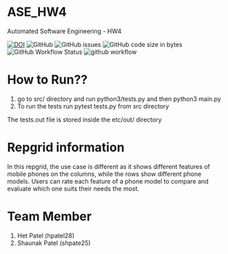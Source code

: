 # ASE_HW4
Automated Software Engineering - HW4

[![DOI](https://zenodo.org/badge/596268879.svg)](https://zenodo.org/badge/latestdoi/596268879)
![GitHub](https://img.shields.io/github/license/het-patel99/ASE_HW4)
![GitHub issues](https://img.shields.io/github/issues/het-patel99/ASE_HW4)
![GitHub code size in bytes](https://img.shields.io/github/languages/code-size/het-patel99/ASE_HW4)
![GitHub Workflow Status](https://img.shields.io/github/actions/workflow/status/katmit/ASE_HW4/unit_test.yml)
![github workflow](https://github.com/katmit/ASE_HW4/actions/workflows/unit_test.yml/badge.svg)

# How to Run??

1. go to src/ directory and run python3/tests.py and then python3 main.py
2. To run the tests run pytest tests.py from src directory

The tests.out file is stored inside the etc/out/ directory

# Repgrid information 

In this repgrid, the use case is different as it shows different features of mobile phones on the columns, while the rows show different phone models. Users can rate each feature of a phone model to compare and evaluate which one suits their needs the most.

# Team Member

1. Het Patel (hpatel28)
2. Shaunak Patel (shpate25)
